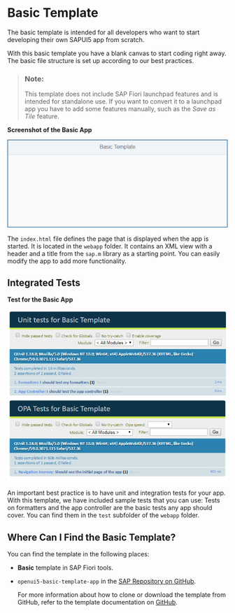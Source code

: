 <!-- loio14fdcc0a9d834090a07435cfef962b01 -->

# Basic Template

The basic template is intended for all developers who want to start developing their own SAPUI5 app from scratch.

With this basic template you have a blank canvas to start coding right away. The basic file structure is set up according to our best practices.

> ### Note:  
> This template does not include SAP Fiori launchpad features and is intended for standalone use. If you want to convert it to a launchpad app you have to add some features manually, such as the *Save as Tile* feature.

  
  
**Screenshot of the Basic App**

![](images/Basic_Template_2f7b02c.png "Screenshot of the Basic App")

The `index.html` file defines the page that is displayed when the app is started. It is located in the `webapp` folder. It contains an XML view with a header and a title from the `sap.m` library as a starting point. You can easily modify the app to add more functionality.



<a name="loio14fdcc0a9d834090a07435cfef962b01__section_sgm_1yw_k1b"/>

## Integrated Tests

  
  
**Test for the Basic App**

![](images/BasicTemplate_Tests_213d5d3.png "Test for the Basic App")

An important best practice is to have unit and integration tests for your app. With this template, we have included sample tests that you can use: Tests on formatters and the app controller are the basic tests any app should cover. You can find them in the `test` subfolder of the `webapp` folder.



<a name="loio14fdcc0a9d834090a07435cfef962b01__section_els_xvw_k1b"/>

## Where Can I Find the Basic Template?

You can find the template in the following places:

-   **Basic** template in SAP Fiori tools.

-   `openui5-basic-template-app` in the [SAP Repository on GitHub](https://github.com/SAP).

    For more information about how to clone or download the template from GitHub, refer to the template documentation on [GitHub](https://github.com/SAP/openui5-basic-template-app/blob/master/README.md).


